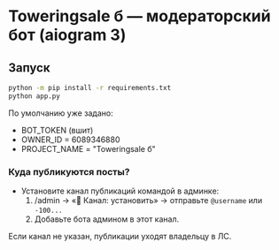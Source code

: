 # Toweringsale б — модераторский бот (aiogram 3)

## Запуск
```bash
python -m pip install -r requirements.txt
python app.py
```

По умолчанию уже задано:
- BOT_TOKEN (вшит)
- OWNER_ID = 6089346880
- PROJECT_NAME = "Toweringsale б"

### Куда публикуются посты?
- Установите канал публикаций командой в админке:
  1) /admin → «📡 Канал: установить» → отправьте `@username` или `-100...`
  2) Добавьте бота админом в этот канал.

Если канал не указан, публикации уходят владельцу в ЛС.
